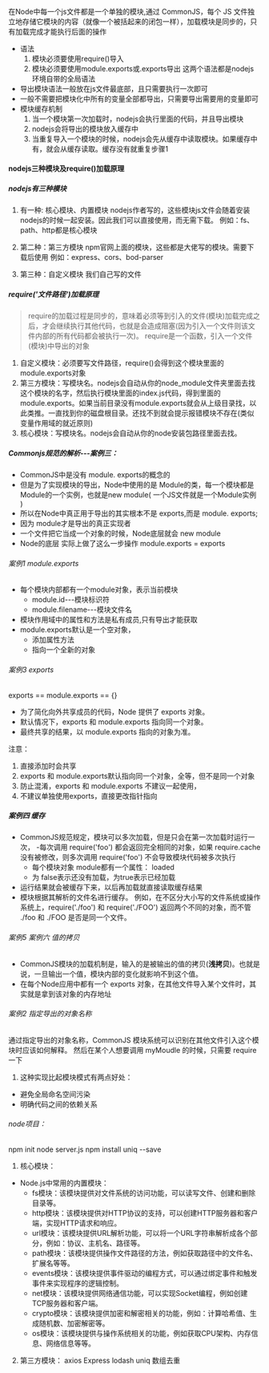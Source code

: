 ####
在Node中每一个js文件都是一个单独的模块,通过 CommonJS，每个 JS 文件独立地存储它模块的内容（就像一个被括起来的闭包一样），加载模块是同步的，只有加载完成才能执行后面的操作
- 语法
  1. 模块必须要使用require()导入
  2. 模块必须要使用module.exports或.exports导出
    这两个语法都是nodejs环境自带的全局语法
- 
  导出模块语法一般放在js文件最底部，且只需要执行一次即可
- 
  一般不需要把模块化中所有的变量全部都导出，只需要导出需要用的变量即可
- 模块缓存机制
  1. 当一个模块第一次加载时，nodejs会执行里面的代码，并且导出模块
  2. nodejs会将导出的模块放入缓存中
  3. 当重复导入一个模块的时候，nodejs会先从缓存中读取模块。如果缓存中有，就会从缓存读取。缓存没有就重复步骤1

#### nodejs三种模块及require()加载原理
##### nodejs有三种模块
1. 有一种: 核心模块、内置模块
nodejs作者写的，这些模块js文件会随着安装nodejs的时候一起安装。因此我们可以直接使用，而无需下载。
例如：fs、path、http都是核心模块

2. 第二种：第三方模块
npm官网上面的模块，这些都是大佬写的模块。需要下载后使用
例如：express、cors、bod-parser

3. 第三种：自定义模块
我们自己写的文件

##### require('文件路径')加载原理
> require的加载过程是同步的，意味着必须等到引入的文件(模块)加载完成之后，才会继续执行其他代码，也就是会造成阻塞(因为引入一个文件则该文件内部的所有代码都会被执行一次)。
require是一个函数，引入一个文件(模块)中导出的对象

1. 自定义模块：必须要写文件路径，require()会得到这个模块里面的module.exports对象
2. 第三方模块：写模块名。nodejs会自动从你的node_module文件夹里面去找这个模块的名字，然后执行模块里面的index.js代码，得到里面的module.exports。如果当前目录没有module.exports就会从上级目录找，以此类推。一直找到你的磁盘根目录。还找不到就会提示报错模块不存在(类似变量作用域的就近原则)
3. 核心模块：写模块名。nodejs会自动从你的node安装包路径里面去找。


##### Commonjs规范的解析---案例三：

- CommonJS中是没有 module. exports的概念的
- 但是为了实现模块的导出，Node中使用的是 Module的类，每一个模块都是 Module的一个实例，也就是new module( 一个JS文件就是一个Module实例 )
- 所以在Node中真正用于导出的其实根本不是 exports,而是 module. exports;
- 因为 module才是导出的真正实现者
- 一个文件把它当成一个对象的时候，Node底层就会 new module
- Node的底层 实际上做了这么一步操作 module.exports = exports

####
###### 案例1 module.exports 
- 每个模块内部都有一个module对象，表示当前模块
  - module.id---模块标识符
  - module.filename---模块文件名
- 模块作用域中的属性和方法是私有成员,只有导出才能获取
- module.exports默认是一个空对象，
  - 添加属性方法
  - 指向一个全新的对象

###### 案例3 exports 
exports == module.exports == {}
- 为了简化向外共享成员的代码，Node 提供了 exports 对象。
- 默认情况下，exports 和 module.exports 指向同一个对象。
- 最终共享的结果，以 module.exports 指向的对象为准。

注意：
1. 直接添加时会共享
2. exports 和 module.exports默认指向同一个对象，全等，但不是同一个对象
3. 防止混淆，exports 和 module.exports 不建议一起使用，
4. 不建议单独使用exports，直接更改指针指向


##### 案例四 缓存
- CommonJS规范规定，模块可以多次加载，但是只会在第一次加载时运行一次，
-每次调用 require('foo') 都会返回完全相同的对象，如果 require.cache 没有被修改，则多次调用 require('foo') 不会导致模块代码被多次执行
  - 每个模块对象 module都有一个属性： loaded
  - 为 false表示还没有加载，为true表示已经加载
- 运行结果就会被缓存下来，以后再加载就直接读取缓存结果
- 模块根据其解析的文件名进行缓存。 例如，在不区分大小写的文件系统或操作系统上，require('./foo') 和 require('./FOO') 返回两个不同的对象，而不管 ./foo 和 ./FOO 是否是同一个文件。

###### 案例5 案例六 值的拷贝
- CommonJS模块的加载机制是，输入的是被输出的值的拷贝(**浅拷贝**)。也就是说，一旦输出一个值，模块内部的变化就影响不到这个值。 
- 在每个Node应用中都有一个 exports 对象，在其他文件导入某个文件时，其实就是拿到该对象的内存地址


###### 案例2 指定导出的对象名称
通过指定导出的对象名称，CommonJS 模块系统可以识别在其他文件引入这个模块时应该如何解释。
然后在某个人想要调用 myMoudle 的时候，只需要 require 一下
1.  这种实现比起模块模式有两点好处：
  - 避免全局命名空间污染
  - 明确代码之间的依赖关系


###### node项目： 
npm init
node server.js
npm install uniq --save
1. 核心模块：
- Node.js中常用的内置模块：
  - fs模块：该模块提供对文件系统的访问功能，可以读写文件、创建和删除目录等。
  - http模块：该模块提供对HTTP协议的支持，可以创建HTTP服务器和客户端，实现HTTP请求和响应。
  - url模块：该模块提供URL解析功能，可以将一个URL字符串解析成各个部分，例如：协议、主机名、路径等。
  - path模块：该模块提供操作文件路径的方法，例如获取路径中的文件名、扩展名等等。
  - events模块：该模块提供事件驱动的编程方式，可以通过绑定事件和触发事件来实现程序的逻辑控制。
  - net模块：该模块提供网络通信功能，可以实现Socket编程，例如创建TCP服务器和客户端。
  - crypto模块：该模块提供加密和解密相关的功能，例如：计算哈希值、生成随机数、加密解密等。
  - os模块：该模块提供与操作系统相关的功能，例如获取CPU架构、内存信息、网络信息等等。

2. 第三方模块：
axios
Express
lodash
uniq 数组去重 
